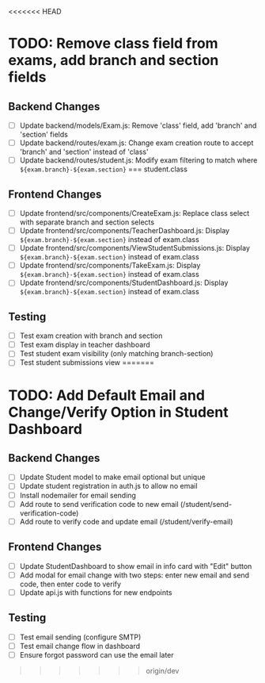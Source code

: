 <<<<<<< HEAD
# TODO: Remove class field from exams, add branch and section fields

## Backend Changes
- [ ] Update backend/models/Exam.js: Remove 'class' field, add 'branch' and 'section' fields
- [ ] Update backend/routes/exam.js: Change exam creation route to accept 'branch' and 'section' instead of 'class'
- [ ] Update backend/routes/student.js: Modify exam filtering to match where `${exam.branch}-${exam.section}` === student.class

## Frontend Changes
- [ ] Update frontend/src/components/CreateExam.js: Replace class select with separate branch and section selects
- [ ] Update frontend/src/components/TeacherDashboard.js: Display `${exam.branch}-${exam.section}` instead of exam.class
- [ ] Update frontend/src/components/ViewStudentSubmissions.js: Display `${exam.branch}-${exam.section}` instead of exam.class
- [ ] Update frontend/src/components/TakeExam.js: Display `${exam.branch}-${exam.section}` instead of exam.class
- [ ] Update frontend/src/components/StudentDashboard.js: Display `${exam.branch}-${exam.section}` instead of exam.class

## Testing
- [ ] Test exam creation with branch and section
- [ ] Test exam display in teacher dashboard
- [ ] Test student exam visibility (only matching branch-section)
- [ ] Test student submissions view
=======
# TODO: Add Default Email and Change/Verify Option in Student Dashboard

## Backend Changes
- [ ] Update Student model to make email optional but unique
- [ ] Update student registration in auth.js to allow no email
- [ ] Install nodemailer for email sending
- [ ] Add route to send verification code to new email (/student/send-verification-code)
- [ ] Add route to verify code and update email (/student/verify-email)

## Frontend Changes
- [ ] Update StudentDashboard to show email in info card with "Edit" button
- [ ] Add modal for email change with two steps: enter new email and send code, then enter code to verify
- [ ] Update api.js with functions for new endpoints

## Testing
- [ ] Test email sending (configure SMTP)
- [ ] Test email change flow in dashboard
- [ ] Ensure forgot password can use the email later
>>>>>>> origin/dev
